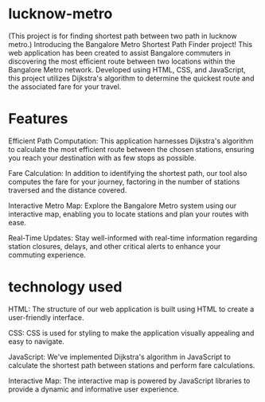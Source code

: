 # lucknow-metro

(This project is for finding shortest path between two path in lucknow metro.)
Introducing the Bangalore Metro Shortest Path Finder project! This web application has been created to assist Bangalore commuters in discovering the most efficient route between two locations within the Bangalore Metro network. Developed using HTML, CSS, and JavaScript, this project utilizes Dijkstra's algorithm to determine the quickest route and the associated fare for your travel.

# Features

Efficient Path Computation: This application harnesses Dijkstra's algorithm to calculate the most efficient route between the chosen stations, ensuring you reach your destination with as few stops as possible.

Fare Calculation: In addition to identifying the shortest path, our tool also computes the fare for your journey, factoring in the number of stations traversed and the distance covered.

Interactive Metro Map: Explore the Bangalore Metro system using our interactive map, enabling you to locate stations and plan your routes with ease.

Real-Time Updates: Stay well-informed with real-time information regarding station closures, delays, and other critical alerts to enhance your commuting experience.

# technology used

HTML: The structure of our web application is built using HTML to create a user-friendly interface.

CSS: CSS is used for styling to make the application visually appealing and easy to navigate.

JavaScript: We've implemented Dijkstra's algorithm in JavaScript to calculate the shortest path between stations and perform fare calculations.

Interactive Map: The interactive map is powered by JavaScript libraries to provide a dynamic and informative user experience.







